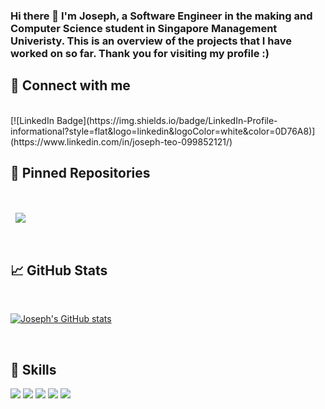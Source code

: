 
<!--
**josephishwite/josephishwite** is a ✨ _special_ ✨ repository because its `README.md` (this file) appears on your GitHub profile.

Here are some ideas to get you started:

- 🔭 I’m currently working on ...
- 🌱 I’m currently learning ...
- 👯 I’m looking to collaborate on ...
- 🤔 I’m looking for help with ...
- 💬 Ask me about ...
- 📫 How to reach me: ...
- 😄 Pronouns: ...
- ⚡ Fun fact: ...
-->

### Hi there 👋 I'm Joseph, a Software Engineer in the making and Computer Science student in Singapore Management Univeristy. This is an overview of the projects that I have worked on so far. Thank you for visiting my profile :)

## 🔗 Connect with me
<br>
[![LinkedIn Badge](https://img.shields.io/badge/LinkedIn-Profile-informational?style=flat&logo=linkedin&logoColor=white&color=0D76A8)](https://www.linkedin.com/in/joseph-teo-099852121/)

## 📌 Pinned Repositories

<br>

<a href="https://github.com/xbowery/CS203_Proj">
  <img align="center" style="margin:1rem 0.5rem" src="https://github-readme-stats.vercel.app/api/pin/?username=xbowery&repo=CS203_Proj&title_color=ffffff&text_color=c9cacc&icon_color=4AB197&bg_color=1A2B34" />
</a>

<br>
<br>

## &#x1f4c8; GitHub Stats

<br>

[![Joseph's GitHub stats](https://github-readme-stats.vercel.app/api?username=josephishwite&theme=noctis_minimus&show_icons=true)](https://github.com/josephishwite/github-readme-stats)

<br>

## 💼 Skills


![](https://img.shields.io/badge/Code-React-informational?style=flat&logo=react&logoColor=white&color=4AB197)
![](https://img.shields.io/badge/Code-JavaScript-informational?style=flat&logo=JavaScript&logoColor=white&color=4AB197)
![](https://img.shields.io/badge/Code-Java-informational?style=flat&logo=Java&logoColor=white&color=4AB197)
![](https://img.shields.io/badge/Code-SpringBoot-informational?style=flat&logo=Spring&logoColor=white&color=4AB197)
![](https://img.shields.io/badge/Code-MySQL-informational?style=flat&logo=MySQL&logoColor=white&color=4AB197)
